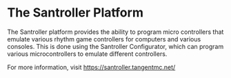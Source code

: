 # The Santroller Platform
The Santroller platform provides the ability to program micro controllers that emulate various rhythm game controllers for computers and various consoles. This is done using the Santroller Configurator, which can program various microcontrollers to emulate different controllers.

For more information, visit https://santroller.tangentmc.net/